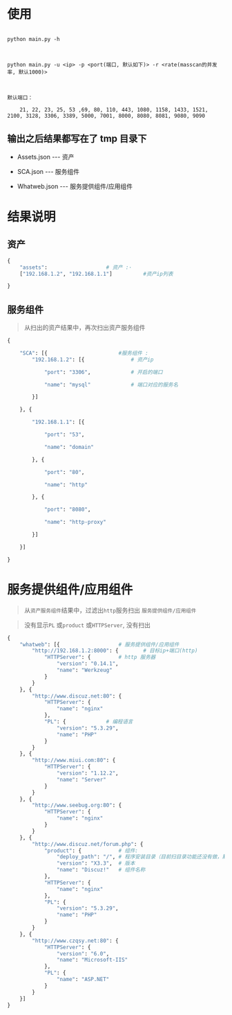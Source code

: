 # 使用

 

```shell

python main.py -h

 

python main.py -u <ip> -p <port(端口, 默认如下)> -r <rate(masscan的并发率, 默认1000)>

 

默认端口：

    21, 22, 23, 25, 53 ,69, 80, 110, 443, 1080, 1158, 1433, 1521, 2100, 3128, 3306, 3389, 5000, 7001, 8000, 8080, 8081, 9080, 9090

```

## 输出之后结果都写在了 tmp 目录下

 

- Assets.json --- 资产

- SCA.json  --- 服务组件

- Whatweb.json  --- 服务提供组件/应用组件

 

 

# 结果说明

## 资产

```python
{
	"assets": 					# 资产 :·
    ["192.168.1.2", "192.168.1.1"]			#资产ip列表

}

```

 

## 服务组件

> 从扫出的资产结果中，再次扫出资产服务组件

```python
{

    "SCA": [{						#服务组件 : 
        "192.168.1.2": [{				# 资产ip

            "port": "3306",				# 开启的端口

            "name": "mysql"				# 端口对应的服务名

        }]

    }, {

        "192.168.1.1": [{

            "port": "53",

            "name": "domain"

        }, {

            "port": "80",

            "name": "http"

        }, {

            "port": "8080",

            "name": "http-proxy"

        }]

    }]

}
```

 

# 服务提供组件/应用组件

> 从`资产服务组件`结果中，过滤出`http`服务扫出 `服务提供组件/应用组件`

> 没有显示`PL` 或`product` 或`HTTPServer`, 没有扫出

```python
{
	"whatweb": [{					# 服务提供组件/应用组件
		"http://192.168.1.2:8000": {		# 目标ip+端口(http)
			"HTTPServer": {			# http 服务器
				"version": "0.14.1",
				"name": "Werkzeug"
			}
		}
	}, {
		"http://www.discuz.net:80": {
			"HTTPServer": {
				"name": "nginx"
			},
			"PL": {				# 编程语言
				"version": "5.3.29",
				"name": "PHP"
			}
		}
	}, {
		"http://www.miui.com:80": {
			"HTTPServer": {
				"version": "1.12.2",
				"name": "Server"
			}
		}
	}, {
		"http://www.seebug.org:80": {
			"HTTPServer": {
				"name": "nginx"
			}
		}
	}, {
		"http://www.discuz.net/forum.php": {
			"product": {			# 组件:
				"deploy_path": "/",	# 程序安装目录（目前扫目录功能还没有做，默认为 "/" ）
				"version": "X3.3",	# 版本
				"name": "Discuz!"	# 组件名称
			},
			"HTTPServer": {
				"name": "nginx"
			},
			"PL": {
				"version": "5.3.29",
				"name": "PHP"
			}
		}
	}, {
		"http://www.czqsy.net:80": {
			"HTTPServer": {
				"version": "6.0",
				"name": "Microsoft-IIS"
			},
			"PL": {
				"name": "ASP.NET"
			}
		}
	}]
}
```

